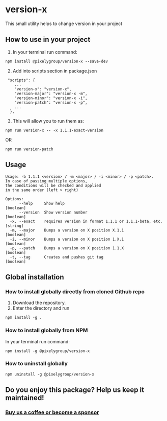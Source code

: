 # version-x
This small utility helps to change version in your project

## How to use in your project
1. In your terminal run command:
```
npm install @pixelygroup/version-x --save-dev
```
2. Add into scripts section in package.json
```
 "scripts": {
    ...
    "version-x": "version-x",
    "version-major": "version-x -m",
    "version-minor": "version-x -i",
    "version-patch": "version-x -p",
    ...
  },
```
3. This will allow you to run them as:
```shell
npm run version-x -- -x 1.1.1-exact-version
```
OR
```
npm run version-patch
```

## Usage
```
Usage: -b 1.1.1 <version> / -m <major> / -i <minor> / -p <patch>.
In case of passing multiple options,
the conditions will be checked and applied
in the same order (left > right)

Options:
      --help     Show help                                             [boolean]
      --version  Show version number                                   [boolean]
  -x, --exact    requires version in format 1.1.1 or 1.1.1-beta, etc.   [string]
  -m, --major    Bumps a version on X position X.1.1                   [boolean]
  -i, --minor    Bumps a version on X position 1.X.1                   [boolean]
  -p, --patch    Bumps a version on X position 1.1.X                   [boolean]
  -t, --tag      Creates and pushes git tag                            [boolean]
```

## Global installation
### How to install globally directly from cloned Github repo
1. Download the repository.
2. Enter the directory and run

```
npm install -g .
```

### How to install globally from NPM
In your terminal run command:

```
npm install -g @pixelygroup/version-x
```

### How to uninstall globally
```
npm uninstall -g @pixelygroup/version-x
```
## Do you enjoy this package? Help us keep it maintained!
### [Buy us a coffee or become a sponsor](https://github.com/sponsors/pixelygroup)
